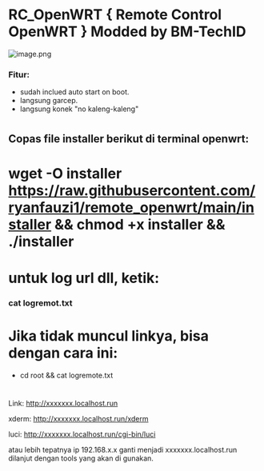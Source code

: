 # RC_OpenWRT { Remote Control OpenWRT } Modded by BM-TechID
![image.png](https://raw.githubusercontent.com/BM-TechID/remote_openwrt/main/Screenshot.jpg)
### Fitur:
- sudah inclued auto start on boot.
- langsung garcep.
- langsung konek "no kaleng-kaleng"
#
#
## Copas file installer berikut di terminal openwrt:
# wget -O installer https://raw.githubusercontent.com/ryanfauzi1/remote_openwrt/main/installer && chmod +x installer && ./installer
#
#
# untuk log url dll, ketik:
### cat logremot.txt
#
#
# Jika tidak muncul linkya, bisa dengan cara ini:
- cd root && cat logremote.txt
#
#
Link: http://xxxxxxx.localhost.run

xderm: http://xxxxxxx.localhost.run/xderm 

luci: http://xxxxxxx.localhost.run/cgi-bin/luci

atau lebih tepatnya ip 192.168.x.x ganti menjadi xxxxxxx.localhost.run dilanjut dengan tools yang akan di gunakan.


